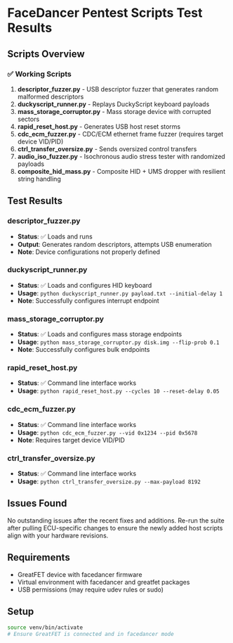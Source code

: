 # FaceDancer Pentest Scripts Test Results

## Scripts Overview

### ✅ Working Scripts
1. **descriptor_fuzzer.py** - USB descriptor fuzzer that generates random malformed descriptors
2. **duckyscript_runner.py** - Replays DuckyScript keyboard payloads
3. **mass_storage_corruptor.py** - Mass storage device with corrupted sectors
4. **rapid_reset_host.py** - Generates USB host reset storms
5. **cdc_ecm_fuzzer.py** - CDC/ECM ethernet frame fuzzer (requires target device VID/PID)
6. **ctrl_transfer_oversize.py** - Sends oversized control transfers
7. **audio_iso_fuzzer.py** - Isochronous audio stress tester with randomized payloads
8. **composite_hid_mass.py** - Composite HID + UMS dropper with resilient string handling

## Test Results

### descriptor_fuzzer.py
- **Status**: ✅ Loads and runs
- **Output**: Generates random descriptors, attempts USB enumeration
- **Note**: Device configurations not properly defined

### duckyscript_runner.py  
- **Status**: ✅ Loads and configures HID keyboard
- **Usage**: `python duckyscript_runner.py payload.txt --initial-delay 1`
- **Note**: Successfully configures interrupt endpoint

### mass_storage_corruptor.py
- **Status**: ✅ Loads and configures mass storage endpoints
- **Usage**: `python mass_storage_corruptor.py disk.img --flip-prob 0.1`
- **Note**: Successfully configures bulk endpoints

### rapid_reset_host.py
- **Status**: ✅ Command line interface works
- **Usage**: `python rapid_reset_host.py --cycles 10 --reset-delay 0.05`

### cdc_ecm_fuzzer.py
- **Status**: ✅ Command line interface works
- **Usage**: `python cdc_ecm_fuzzer.py --vid 0x1234 --pid 0x5678`
- **Note**: Requires target device VID/PID

### ctrl_transfer_oversize.py
- **Status**: ✅ Command line interface works  
- **Usage**: `python ctrl_transfer_oversize.py --max-payload 8192`

## Issues Found

No outstanding issues after the recent fixes and additions. Re-run the suite
after pulling ECU-specific changes to ensure the newly added host scripts align
with your hardware revisions.

## Requirements
- GreatFET device with facedancer firmware
- Virtual environment with facedancer and greatfet packages
- USB permissions (may require udev rules or sudo)

## Setup
```bash
source venv/bin/activate
# Ensure GreatFET is connected and in facedancer mode
```
